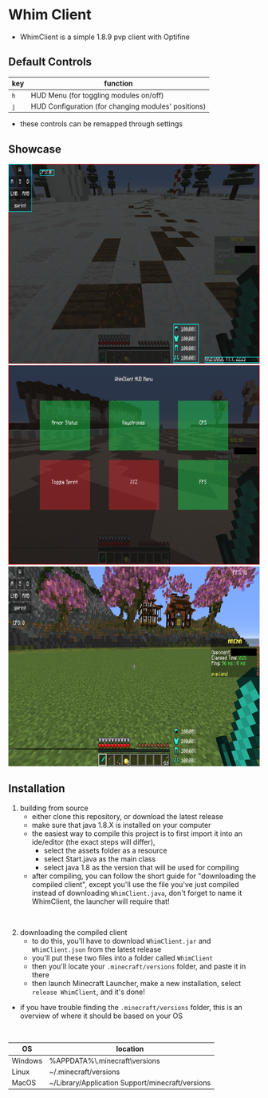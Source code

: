 # Whim Client
- WhimClient is a simple 1.8.9 pvp client with Optifine


## Default Controls


|    key   | function |
| -------- | -------  |
| `h`      | HUD Menu (for toggling modules on/off) |
| `j` | HUD Configuration (for changing modules' positions) |

- these controls can be remapped through settings

## Showcase

<img src="screenshots/HUDConfiguration.png" alt="HUD Configuration" width=750 height=400>

<img src="screenshots/HUDMenu.png" alt="HUD Menu" width=750 height=400>

<img src="screenshots/normal.png" alt="the resulting visuals" width=750 height=400>

## Installation

1) building from source
    - either clone this repository, or download the latest release
    - make sure that java 1.8.X is installed on your computer
    - the easiest way to compile this project is to first import it into an ide/editor (the exact steps will differ),
        - select the assets folder as a resource
        - select Start.java as the main class
        - select java 1.8 as the version that will be used for compiling
    - after compiling, you can follow the short guide for "downloading the compiled client", except you'll use the file you've just compiled instead of downloading `WhimClient.java`, don't forget to name it WhimClient, the launcher will require that!

<br>

2) downloading the compiled client
    - to do this, you'll have to download `WhimClient.jar` and `WhimClient.json` from the latest release
    - you'll put these two files into a folder called `WhimClient`
    - then you'll locate your `.minecraft/versions` folder, and paste it in there
    - then launch Minecraft Launcher, make a new installation, select `release WhimClient`, and it's done!
  
- if you have trouble finding the `.minecraft/versions` folder, this is an overview of where it should be based on your OS

<br>

| OS | location |
|----|-----------|
| Windows | %APPDATA%\\.minecraft\versions |
| Linux | ~/.minecraft/versions |
| MacOS | ~/Library/Application Support/minecraft/versions |
